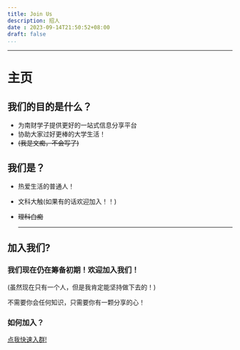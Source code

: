 ```yaml
---
title: Join Us
description: 招人
date : 2023-09-14T21:50:52+08:00
draft: false
...
```

---

# **主页**

## 我们的目的是什么？

- 为南财学子提供更好的一站式信息分享平台
- 协助大家过好更棒的大学生活！
- ~~(我是文痴，不会写了)~~
  <br/>

## 我们是？

- 热爱生活的普通人！
- 文科大触(如果有的话欢迎加入！！)
- ~~理科白痴~~
  
  ***

## 加入我们?

### 我们现在仍在筹备初期！欢迎加入我们！

(虽然现在只有一个人，但是我肯定能坚持做下去的！)

不需要你会任何知识，只需要你有一颗分享的心！

### 如何加入？

[点我快速入群!](http://qm.qq.com/cgi-bin/qm/qr?_wv=1027&k=8FCy4CbqmZ5-t2HHDB78_au8_7IYF74R&authKey=1uKX%2BUdCjb7%2F2IXD6n573%2FtG2EMuFreOvb6udprVycBn8Ky0uOugGwVFjPVwgUxO&noverify=0&group_code=924394934)
